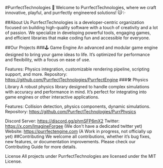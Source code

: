 #PurrfectTechnologies 🐾
Welcome to PurrfectTechnologies, where we craft innovative, playful, and purrfectly engineered solutions! 🐱✨

##About Us
PurrfectTechnologies is a developer-centric organization focused on building high-quality software with a touch of creativity and a lot of passion. We specialize in developing powerful tools, engaging games, and efficient libraries that make coding fun and accessible for everyone.

##Our Projects
###🕹️ Game Engine
An advanced and modular game engine designed to bring your game ideas to life. It’s optimized for performance and flexibility, with a focus on ease of use.

Features: Physics integration, customizable rendering pipeline, scripting support, and more.
Repository: https://github.com/PurrfectTechnologies/PurrfectEngine
###🛠️ Physics Library
A robust physics library designed to handle complex simulations with accuracy and performance in mind. It’s perfect for integrating into game engines or other interactive applications.

Features: Collision detection, physics components, dynamic simulations.
Repository: https://github.com/PurrfectTechnologies/PurrPhysics

Discord Server: https://discord.gg/phmSFP6mX2
Twitter: https://x.com/ImagineForgee (We don't have a dedicated twitter yet)
Website: https://purrfectengine.com (A Work in progress, not officially up yet)
##Contributing
We welcome all contributions, whether it’s bug fixes, new features, or documentation improvements. Please check our Contributing Guide for more details.

License
All projects under PurrfectTechnologies are licensed under the MIT License.
